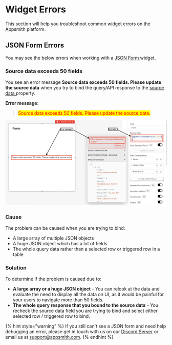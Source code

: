 # Widget Errors

This section will help you troubleshoot common widget errors on the Appsmith platform.

## JSON Form Errors

You may see the below errors when working with a [JSON Form ](../../reference/widgets/json-form.md)widget.

### **Source data exceeds 50 fields**

You see an error message **Source data exceeds 50 fields. Please update the source data** when you try to bind the query/API response to the [source data ](../../reference/widgets/json-form.md#source-data)property.

**Error message:**

> <mark style="color:red;">Source data exceeds 50 fields. Please update the source data.</mark>

![When the data had more than 50 fields](<../../.gitbook/assets/Troubleshooting  Widget Errors  JSON Form Errors  Source Exceeds 50 Fields.png>)

### Cause

The problem can be caused when you are trying to bind:&#x20;

* A large array of multiple JSON objects&#x20;
* A huge JSON object which has a lot of fields&#x20;
* The whole query data rather than a selected row or triggered row in a table

### Solution

To determine if the problem is caused due to:

* &#x20;**A large array or a huge JSON object** - You can relook at the data and evaluate the need to display all the data on UI, as it would be painful for your users to navigate more than 50 fields.&#x20;
* **The whole query response that you bound to the source data** - You recheck the source data field you are trying to bind and select either selected row / triggered row to bind.

{% hint style="warning" %}
If you still can't see a JSON form and need help debugging an error, please get in touch with us on our [Discord Server](https://discord.com/invite/rBTTVJp) or email us at support@appsmith.com.&#x20;
{% endhint %}
